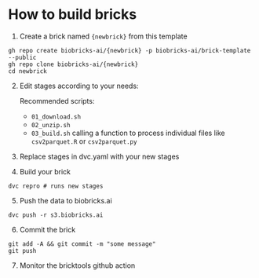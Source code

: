 # How to build bricks

1. Create a brick named `{newbrick}` from this template

```{bash}
gh repo create biobricks-ai/{newbrick} -p biobricks-ai/brick-template --public
gh repo clone biobricks-ai/{newbrick}
cd newbrick
```

2. Edit stages according to your needs:

    Recommended scripts:
    - ``01_download.sh``
    - ``02_unzip.sh``
    - ``03_build.sh`` calling a function to process individual files like ``csv2parquet.R`` or ``csv2parquet.py``

3. Replace stages in dvc.yaml with your new stages

4. Build your brick

```{bash}
dvc repro # runs new stages
```

5. Push the data to biobricks.ai

```{bash}
dvc push -r s3.biobricks.ai 
```

6. Commit the brick

```{bash}
git add -A && git commit -m "some message"
git push
```

7. Monitor the bricktools github action
